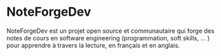 # NoteForgeDev
NoteForgeDev est un projet open source et communautaire qui forge des notes de cours en software engineering (programmation, soft skills, ... ) pour apprendre à travers la lecture, en français et en anglais.
